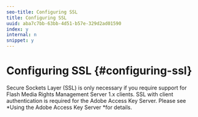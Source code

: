 ```yaml
---
seo-title: Configuring SSL
title: Configuring SSL
uuid: aba7c7bb-63bb-4d51-b57e-329d2ad01590
index: y
internal: n
snippet: y
---
```


# Configuring SSL {#configuring-ssl}

Secure Sockets Layer (SSL) is only necessary if you require support for Flash Media Rights Management Server 1.x clients. SSL with client authentication is required for the Adobe Access Key Server. Please see *Using the Adobe Access Key Server *for details.
